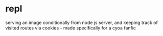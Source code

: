 # repl
serving an image conditionally from node js server, and keeping track of visited routes via cookies - made specifically for a cyoa fanfic 
